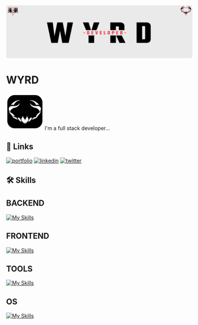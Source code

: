 

![Logo](/banner-git.png)

  #  WYRD 
![Logo](/logo-git.png)
I'm a full stack developer...


## 🔗 Links
[![portfolio](https://img.shields.io/badge/my_portfolio-000?style=for-the-badge&logo=ko-fi&logoColor=white)](https://katherineoelsner.com/)
[![linkedin](https://img.shields.io/badge/linkedin-0A66C2?style=for-the-badge&logo=linkedin&logoColor=white)](https://www.linkedin.com/)
[![twitter](https://img.shields.io/badge/twitter-1DA1F2?style=for-the-badge&logo=twitter&logoColor=white)](https://twitter.com/)


## 🛠 Skills
## BACKEND
[![My Skills](https://skillicons.dev/icons?i=express,bun,nodejs&perline=3)](https://skillicons.dev)
## FRONTEND
[![My Skills](https://skillicons.dev/icons?i=html,css,js,react&perline=3)](https://skillicons.dev)
## TOOLS
[![My Skills](https://skillicons.dev/icons?i=linux,docker,figma,vscodium,atom,bash,git,github,gitlab,&perline=3)](https://skillicons.dev)
## OS
[![My Skills](https://skillicons.dev/icons?i=arch&perline=3)](https://skillicons.dev)